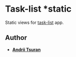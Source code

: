 # Task-list *static
Static views for [task-list](https://github.com/avtsuran/task-list) app.
## Author
* **[Andrii Tsuran](https://www.facebook.com/avtsuran)**